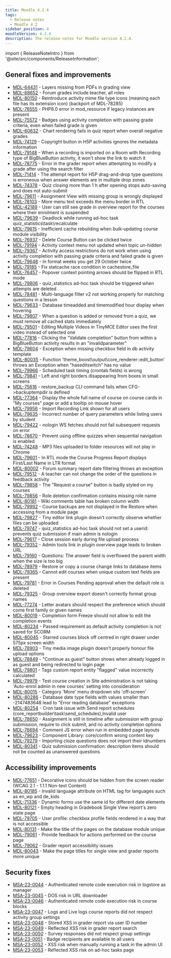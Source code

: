 ```yaml
---
title: Moodle 4.2.4
tags:
  - Release notes
  - Moodle 4.2
sidebar_position: 4
moodleVersion: 4.2.4
description: The release notes for Moodle version 4.2.4.
---
```


import { ReleaseNoteIntro } from '@site/src/components/ReleaseInformation';

<ReleaseNoteIntro releaseName={frontMatter.moodleVersion} />

## General fixes and improvements
<!-- cspell:disable -->
- [MDL-64431](https://moodle.atlassian.net/browse/MDL-64431) - Layers missing from PDFs in grading view
- [MDL-68652](https://moodle.atlassian.net/browse/MDL-68652) - Forum grades include teacher, all roles
- [MDL-80150](https://moodle.atlassian.net/browse/MDL-80150) - Reintroduce activity mime file type icons (meaning each file has its extension icon) (backport of MDL-78285)
- [MDL-76555](https://moodle.atlassian.net/browse/MDL-76555) - PHP8.0 error in mod_resource if legacy instances are present
- [MDL-75572](https://moodle.atlassian.net/browse/MDL-75572) - Badges using activity completion with passing grade criteria, even when failed grade is given
- [MDL-60632](https://moodle.atlassian.net/browse/MDL-60632) - Chart rendering fails in quiz report when overall negative grades
- [MDL-74129](https://moodle.atlassian.net/browse/MDL-74129) - Copyright button in H5P activities ignores the metadata information
- [MDL-79148](https://moodle.atlassian.net/browse/MDL-79148) - When a recording is imported on a Room with Recording type of BigBlueButton activity, it won't show the link to watch it
- [MDL-78775](https://moodle.atlassian.net/browse/MDL-78775) - Error in the grader report when attempting to modify a grade after using the search filter
- [MDL-71414](https://moodle.atlassian.net/browse/MDL-71414) - The attempt report for H5P drag-and-drop type questions is erroneous when answer elements are in multiple drop zones
- [MDL-74378](https://moodle.atlassian.net/browse/MDL-74378) - Quiz closing more than 1 h after opening stops auto-saving and does not auto-submit
- [MDL-79611](https://moodle.atlassian.net/browse/MDL-79611) - Assignment View with missing group is wrongly displayed
- [MDL-78103](https://moodle.atlassian.net/browse/MDL-78103) - More menu text exceeds the menu border in RTL
- [MDL-42189](https://moodle.atlassian.net/browse/MDL-42189) - User can still see grade in overview report for the courses where their enrolment is suspended
- [MDL-79639](https://moodle.atlassian.net/browse/MDL-79639) - Deadlock while running ad-hoc task quiz_statistics\task\recalculate
- [MDL-79615](https://moodle.atlassian.net/browse/MDL-79615) - Inefficient cache rebuilding when bulk-updating course module visibility
- [MDL-76937](https://moodle.atlassian.net/browse/MDL-76937) - Delete Course Button can be clicked twice
- [MDL-79194](https://moodle.atlassian.net/browse/MDL-79194) - Activity context menu not updated when topic un-hidden
- [MDL-79367](https://moodle.atlassian.net/browse/MDL-79367) - Activity access restrictions do not work when using activity completion with passing grade criteria and failed grade is given
- [MDL-79648](https://moodle.atlassian.net/browse/MDL-79648) - In format weeks you get 29 October twice
- [MDL-79185](https://moodle.atlassian.net/browse/MDL-79185) - Fix statcache race condition in cachestore_file
- [MDL-76457](https://moodle.atlassian.net/browse/MDL-76457) - Popover context pointing arrows should be flipped in RTL mode
- [MDL-79806](https://moodle.atlassian.net/browse/MDL-79806) - quiz_statistics ad-hoc task should be triggered when attempts are deleted
- [MDL-78481](https://moodle.atlassian.net/browse/MDL-78481) - Multi-language filter v2 not working properly for matching questions in a lesson
- [MDL-79633](https://moodle.atlassian.net/browse/MDL-79633) - Database timeadded and timemodified hour display when hovering
- [MDL-79807](https://moodle.atlassian.net/browse/MDL-79807) - When a question is added or removed from a quiz, we must remove all cached stats immediately
- [MDL-79501](https://moodle.atlassian.net/browse/MDL-79501) - Editing Multiple Videos in TinyMCE Editor uses the first video instead of selected one
- [MDL-77816](https://moodle.atlassian.net/browse/MDL-77816) - Clicking the "Validate completion" button from within a BigBlueButton activity results in an "invalidparameter"
- [MDL-79604](https://moodle.atlassian.net/browse/MDL-79604) - Exception when missing checkbox field in db activity template
- [MDL-80035](https://moodle.atlassian.net/browse/MDL-80035) - Function 'theme_boost\output\core_renderer::edit_button' throws an Exception when "haseditswitch" has no value
- [MDL-79966](https://moodle.atlassian.net/browse/MDL-79966) - Scheduled task timing (crontab fields) is wrong
- [MDL-79841](https://moodle.atlassian.net/browse/MDL-79841) - Left and right borders disappearing from boxes in small screens
- [MDL-75616](https://moodle.atlassian.net/browse/MDL-75616) - restore_backup CLI command fails when CFG->backuptempdir is defined
- [MDL-77364](https://moodle.atlassian.net/browse/MDL-77364) - Display the whole full name of course on course cards in "My courses" page or add a tooltip on mouse hover
- [MDL-79956](https://moodle.atlassian.net/browse/MDL-79956) - Import Recording Link shown for all users
- [MDL-79635](https://moodle.atlassian.net/browse/MDL-79635) - Incorrect number of query parameters while listing users by student
- [MDL-79422](https://moodle.atlassian.net/browse/MDL-79422) - nologin WS fetches should not fail subsequent requests on error
- [MDL-78670](https://moodle.atlassian.net/browse/MDL-78670) - Prevent using offline quizzes when sequential navigation is enabled
- [MDL-74248](https://moodle.atlassian.net/browse/MDL-74248) - MP3 files uploaded to folder resources will not play in Chrome
- [MDL-79601](https://moodle.atlassian.net/browse/MDL-79601) - In RTL mode the Course Progress Report displays First/Last Name in LTR format
- [MDL-80002](https://moodle.atlassian.net/browse/MDL-80002) - Forum summary report date filtering throws an exception
- [MDL-79512](https://moodle.atlassian.net/browse/MDL-79512) - A teacher can not change the order of the questions in feedback activity
- [MDL-79858](https://moodle.atlassian.net/browse/MDL-79858) - The "Request a course" button is badly styled on my courses
- [MDL-79856](https://moodle.atlassian.net/browse/MDL-79856) - Role deletion confirmation contains missing role name
- [MDL-80181](https://moodle.atlassian.net/browse/MDL-80181) - Wiki comments table has broken column width
- [MDL-79992](https://moodle.atlassian.net/browse/MDL-79992) - Course backups are not displayed in the Restore when accessing from a module page
- [MDL-79827](https://moodle.atlassian.net/browse/MDL-79827) - Tiny editor link plugin doesn't correctly observe whether files can be uploaded
- [MDL-79747](https://moodle.atlassian.net/browse/MDL-79747) - quiz_statistics ad-hoc task should not set a userid: prevents quiz submission if main admin is nologin
- [MDL-79617](https://moodle.atlassian.net/browse/MDL-79617) - Close session early during file upload process
- [MDL-79352](https://moodle.atlassian.net/browse/MDL-79352) - Admin tools link in plugin overview page leads to broken URL
- [MDL-79160](https://moodle.atlassian.net/browse/MDL-79160) - Questions: The answer field is overflowed the parent width when the size is too big
- [MDL-78979](https://moodle.atlassian.net/browse/MDL-78979) - Restore or copy a course change links to database items
- [MDL-79365](https://moodle.atlassian.net/browse/MDL-79365) - Cannot edit courses when unique custom text fields are present
- [MDL-79781](https://moodle.atlassian.net/browse/MDL-79781) - Error in Courses Pending approval when the default role is deleted
- [MDL-79325](https://moodle.atlassian.net/browse/MDL-79325) - Group overview export doesn't correctly format group names
- [MDL-77274](https://moodle.atlassian.net/browse/MDL-77274) - Letter avatars should respect the preference which should come first family or given names
- [MDL-80019](https://moodle.atlassian.net/browse/MDL-80019) - Completion form Freeze should not allow to edit the completion events
- [MDL-80234](https://moodle.atlassian.net/browse/MDL-80234) - Passed requirement as default activity completion is not saved for SCORM
- [MDL-80045](https://moodle.atlassian.net/browse/MDL-80045) - Starred courses block off centred in right drawer under 575px screen width
- [MDL-78903](https://moodle.atlassian.net/browse/MDL-78903) - Tiny media image plugin doesn't properly honour file upload options
- [MDL-78849](https://moodle.atlassian.net/browse/MDL-78849) - "Continue as guest" button shows when already logged in as guest and being redirected to login page
- [MDL-79801](https://moodle.atlassian.net/browse/MDL-79801) - Tags custom report entity "flagged" value incorrectly calculated
- [MDL-79979](https://moodle.atlassian.net/browse/MDL-79979) - Test course creation in Site administration is not taking 'Auto-enrol admin in new courses' setting into consideration
- [MDL-80015](https://moodle.atlassian.net/browse/MDL-80015) - Category 'More' menu dropdown sits 'off-screen'
- [MDL-80286](https://moodle.atlassian.net/browse/MDL-80286) - Database date type fields with values smaller than -2147483648 lead to "Error reading database" exceptions
- [MDL-80254](https://moodle.atlassian.net/browse/MDL-80254) - Cron task issue with Send report schedules (core_reportbuilder\task\send_schedules),Invalid user
- [MDL-78650](https://moodle.atlassian.net/browse/MDL-78650) - Assignment is still in timeline after submission with group submission, require to click submit, and no activity completion options
- [MDL-76694](https://moodle.atlassian.net/browse/MDL-76694) - Comment JS error when run in embedded page layouts
- [MDL-79623](https://moodle.atlassian.net/browse/MDL-79623) - Component Library: core/confirm wrong content key
- [MDL-79279](https://moodle.atlassian.net/browse/MDL-79279) - Importing cloze questions does not import their Idnumbers
- [MDL-80341](https://moodle.atlassian.net/browse/MDL-80341) - Quiz submission confirmation: description items should not be counted as unanswered questions
<!-- cspell:enable -->

## Accessibility improvements
<!-- cspell:disable -->
- [MDL-77651](https://moodle.atlassian.net/browse/MDL-77651) - Decorative icons should be hidden from the screen reader (WCAG 2.1 - 1.1.1 Non-text Content)
- [MDL-80185](https://moodle.atlassian.net/browse/MDL-80185) - Invalid language attribute on HTML tag for languages such as en_wp and de_kids
- [MDL-71336](https://moodle.atlassian.net/browse/MDL-71336) - Dynamic forms use the same id for different date elements
- [MDL-80121](https://moodle.atlassian.net/browse/MDL-80121) - Empty heading in Gradebook Single View report's zero state page
- [MDL-79705](https://moodle.atlassian.net/browse/MDL-79705) - User profile: checkbox profile fields rendered in a way that is not accessible
- [MDL-80131](https://moodle.atlassian.net/browse/MDL-80131) - Make the title of the pages on the database module unique
- [MDL-79061](https://moodle.atlassian.net/browse/MDL-79061) - Provide feedback for actions performed on the course page
- [MDL-79062](https://moodle.atlassian.net/browse/MDL-79062) - Grader report accessibility issues
- [MDL-80043](https://moodle.atlassian.net/browse/MDL-80043) - Make the page titles for single view and grader reports more unique
<!-- cspell:enable -->

## Security fixes
<!-- cspell:disable -->
- [MSA-23-0044](https://moodle.org/mod/forum/discuss.php?d=453758) - Authenticated remote code execution risk in logstore as manager
- [MSA-23-0045](https://moodle.org/mod/forum/discuss.php?d=453759) - DOS risk in URL downloader
- [MSA-23-0046](https://moodle.org/mod/forum/discuss.php?d=453760) - Authenticated remote code execution risk in course blocks
- [MSA-23-0047](https://moodle.org/mod/forum/discuss.php?d=453761) - Logs and Live logs course reports did not respect activity group settings
- [MSA-23-0048](https://moodle.org/mod/forum/discuss.php?d=453762) - Stored XSS in grader report via user ID number
- [MSA-23-0049](https://moodle.org/mod/forum/discuss.php?d=453763) - Reflected XSS risk in grader report search
- [MSA-23-0050](https://moodle.org/mod/forum/discuss.php?d=453764) - Survey responses did not respect group settings
- [MSA-23-0051](https://moodle.org/mod/forum/discuss.php?d=453765) - Badge recipients are available to all users
- [MSA-23-0052](https://moodle.org/mod/forum/discuss.php?d=453766) - XSS risk when manually running a task in the admin UI
- [MSA-23-0053](https://moodle.org/mod/forum/discuss.php?d=453767) - Reflected XSS risk on ad-hoc tasks page
<!-- cspell:enable -->
